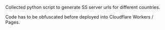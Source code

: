 Collected python script to generate SS server urls for different countries.

Code has to be obfuscated before deployed into Cloudflare Workers / Pages. 
